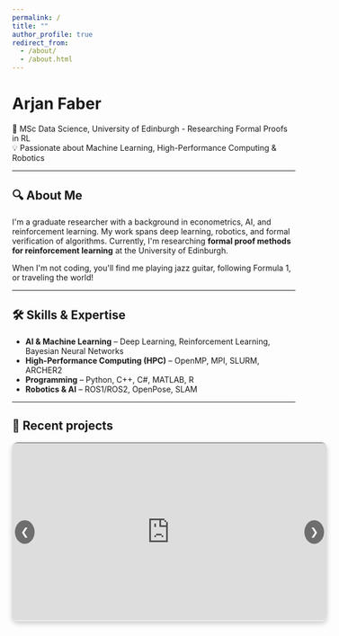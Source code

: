 ```yaml
---
permalink: /
title: ""
author_profile: true
redirect_from: 
  - /about/
  - /about.html
---
```


# Arjan Faber  

🔬 MSc Data Science, University of Edinburgh - Researching Formal Proofs in RL  
💡 Passionate about Machine Learning, High-Performance Computing & Robotics  

---

## 🔍 About Me  

I'm a graduate researcher with a background in econometrics, AI, and reinforcement learning. My work spans deep learning, robotics, and formal verification of algorithms. Currently, I'm researching **formal proof methods for reinforcement learning** at the University of Edinburgh.  

When I'm not coding, you'll find me playing jazz guitar, following Formula 1, or traveling the world!  

---

## 🛠️ Skills & Expertise  

- **AI & Machine Learning** – Deep Learning, Reinforcement Learning, Bayesian Neural Networks  
- **High-Performance Computing (HPC)** – OpenMP, MPI, SLURM, ARCHER2  
- **Programming** – Python, C++, C#, MATLAB, R  
- **Robotics & AI** – ROS1/ROS2, OpenPose, SLAM  

---

## 🎥 Recent projects

<div class="slider-container">
    <div class="video-slider">
        <div class="video">
            <iframe class="video-frame" src="https://www.youtube.com/embed/k-XBWFp1FAQ?autoplay=0&mute=0" allowfullscreen></iframe>
        </div>
        <div class="video">
            <video class="video-frame" controls>
                <source src="https://arjfaber.github.io/files/Harmony_ML_Module_Final-2.mp4" type="video/mp4">
                Your browser does not support the video tag.
            </video>
        </div>
        <div class="video">
         <iframe class="video-frame" src="https://www.youtube.com/embed/X8vEKe2i508?autoplay=0&mute=0" allowfullscreen></iframe>
        </div>
    </div>
    <button class="btn prev" onclick="moveSlider(-1)">&#10094;</button>
    <button class="btn next" onclick="moveSlider(1)">&#10095;</button>
</div>

<style>
    .slider-container {
        width: 560px; /* Keeps the approved video size */
        overflow: hidden;
        position: relative;
        margin: auto; /* Centers the slider */
        border-radius: 10px;
        box-shadow: 0px 4px 10px rgba(0, 0, 0, 0.2);
        display: flex;
        justify-content: center;
        align-items: center;
    }

    .video-slider {
        display: flex;
        width: 200%;
        transition: transform 0.5s ease-in-out;
    }

    .video {
        min-width: 100%;
        box-sizing: border-box;
        display: flex;
        justify-content: center;
        align-items: center;
    }

    .video-frame {
        width: 560px; /* Consistent width */
        height: 315px; /* 16:9 aspect ratio */
        border-radius: 10px;
    }

    .btn {
        position: absolute;
        top: 50%;
        transform: translateY(-50%);
        background-color: rgba(0, 0, 0, 0.5);
        color: white;
        border: none;
        padding: 10px;
        cursor: pointer;
        font-size: 18px;
        border-radius: 50%;
    }

    .prev { left: 5px; }
    .next { right: 5px; }

    .btn:hover {
        background-color: rgba(0, 0, 0, 0.8);
    }
</style>

<script>
    let index = 0;
    const slider = document.querySelector('.video-slider');
    const totalVideos = document.querySelectorAll('.video').length;

    let autoSlideInterval;
    let isVideoPlaying = false;

    function updateSlider() {
        slider.style.transform = `translateX(-${index * 100}%)`;
    }

    function moveSlider(direction) {
        if (!isVideoPlaying) {
            index = (index + direction + totalVideos) % totalVideos;
            updateSlider();
        }
    }

    function autoSlide() {
        if (!isVideoPlaying) {
            index = (index + 1) % totalVideos;
            updateSlider();
        }
    }

    function startAutoSlide() {
        if (!autoSlideInterval && !isVideoPlaying) {
            autoSlideInterval = setInterval(autoSlide, 5000);
        }
    }

    function stopAutoSlide() {
        clearInterval(autoSlideInterval);
        autoSlideInterval = null;
    }

    // Ensure the auto-slide functionality works even without interaction
    window.addEventListener('load', () => {
        startAutoSlide();
    });

    // Pause auto-slide when a video starts playing
    const videos = document.querySelectorAll('video');
    videos.forEach(video => {
        video.addEventListener('play', () => {
            isVideoPlaying = true;
            stopAutoSlide();  // Stop auto-slide when a video starts playing
        });
        video.addEventListener('pause', () => {
            isVideoPlaying = false;
            startAutoSlide();  // Restart auto-slide when video is paused
        });
        video.addEventListener('ended', () => {
            isVideoPlaying = false;
            startAutoSlide();  // Restart auto-slide when video ends
        });
    });

    // Initialize the slider position
    updateSlider();
</script>

